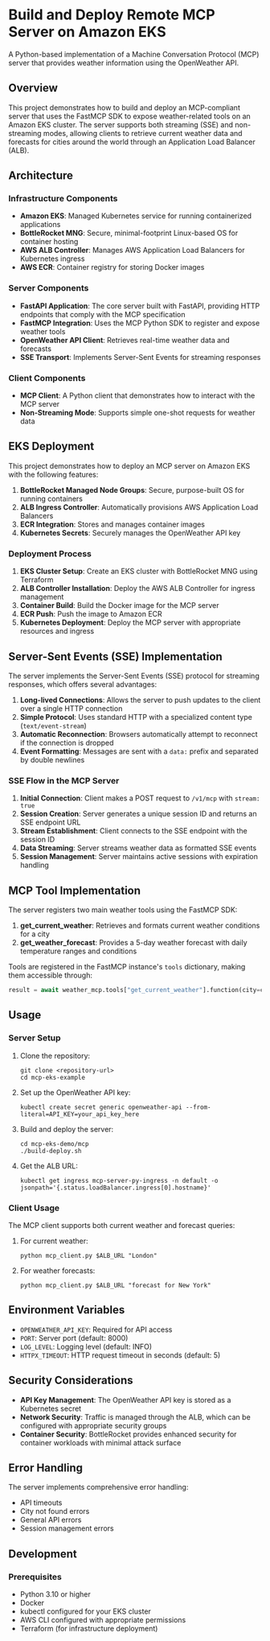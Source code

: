 # Build and Deploy Remote MCP Server on Amazon EKS

A Python-based implementation of a Machine Conversation Protocol (MCP) server that provides weather information using the OpenWeather API.

## Overview

This project demonstrates how to build and deploy an MCP-compliant server that uses the FastMCP SDK to expose weather-related tools on an Amazon EKS cluster. The server supports both streaming (SSE) and non-streaming modes, allowing clients to retrieve current weather data and forecasts for cities around the world through an Application Load Balancer (ALB).

## Architecture

### Infrastructure Components

- **Amazon EKS**: Managed Kubernetes service for running containerized applications
- **BottleRocket MNG**: Secure, minimal-footprint Linux-based OS for container hosting
- **AWS ALB Controller**: Manages AWS Application Load Balancers for Kubernetes ingress
- **AWS ECR**: Container registry for storing Docker images

### Server Components

- **FastAPI Application**: The core server built with FastAPI, providing HTTP endpoints that comply with the MCP specification
- **FastMCP Integration**: Uses the MCP Python SDK to register and expose weather tools
- **OpenWeather API Client**: Retrieves real-time weather data and forecasts
- **SSE Transport**: Implements Server-Sent Events for streaming responses

### Client Components

- **MCP Client**: A Python client that demonstrates how to interact with the MCP server
- **Non-Streaming Mode**: Supports simple one-shot requests for weather data

## EKS Deployment

This project demonstrates how to deploy an MCP server on Amazon EKS with the following features:

1. **BottleRocket Managed Node Groups**: Secure, purpose-built OS for running containers
2. **ALB Ingress Controller**: Automatically provisions AWS Application Load Balancers
3. **ECR Integration**: Stores and manages container images
4. **Kubernetes Secrets**: Securely manages the OpenWeather API key

### Deployment Process

1. **EKS Cluster Setup**: Create an EKS cluster with BottleRocket MNG using Terraform
2. **ALB Controller Installation**: Deploy the AWS ALB Controller for ingress management
3. **Container Build**: Build the Docker image for the MCP server
4. **ECR Push**: Push the image to Amazon ECR
5. **Kubernetes Deployment**: Deploy the MCP server with appropriate resources and ingress

## Server-Sent Events (SSE) Implementation

The server implements the Server-Sent Events (SSE) protocol for streaming responses, which offers several advantages:

1. **Long-lived Connections**: Allows the server to push updates to the client over a single HTTP connection
2. **Simple Protocol**: Uses standard HTTP with a specialized content type (`text/event-stream`)
3. **Automatic Reconnection**: Browsers automatically attempt to reconnect if the connection is dropped
4. **Event Formatting**: Messages are sent with a `data:` prefix and separated by double newlines

### SSE Flow in the MCP Server

1. **Initial Connection**: Client makes a POST request to `/v1/mcp` with `stream: true`
2. **Session Creation**: Server generates a unique session ID and returns an SSE endpoint URL
3. **Stream Establishment**: Client connects to the SSE endpoint with the session ID
4. **Data Streaming**: Server streams weather data as formatted SSE events
5. **Session Management**: Server maintains active sessions with expiration handling

## MCP Tool Implementation

The server registers two main weather tools using the FastMCP SDK:

1. **get_current_weather**: Retrieves and formats current weather conditions for a city
2. **get_weather_forecast**: Provides a 5-day weather forecast with daily temperature ranges and conditions

Tools are registered in the FastMCP instance's `tools` dictionary, making them accessible through:

```python
result = await weather_mcp.tools["get_current_weather"].function(city=city)
```

## Usage

### Server Setup

1. Clone the repository:
   ```
   git clone <repository-url>
   cd mcp-eks-example
   ```

2. Set up the OpenWeather API key:
   ```
   kubectl create secret generic openweather-api --from-literal=API_KEY=your_api_key_here
   ```

3. Build and deploy the server:
   ```
   cd mcp-eks-demo/mcp
   ./build-deploy.sh
   ```

4. Get the ALB URL:
   ```
   kubectl get ingress mcp-server-py-ingress -n default -o jsonpath='{.status.loadBalancer.ingress[0].hostname}'
   ```

### Client Usage

The MCP client supports both current weather and forecast queries:

1. For current weather:
   ```
   python mcp_client.py $ALB_URL "London"
   ```

2. For weather forecasts:
   ```
   python mcp_client.py $ALB_URL "forecast for New York"
   ```

## Environment Variables

- `OPENWEATHER_API_KEY`: Required for API access
- `PORT`: Server port (default: 8000)
- `LOG_LEVEL`: Logging level (default: INFO)
- `HTTPX_TIMEOUT`: HTTP request timeout in seconds (default: 5)

## Security Considerations

- **API Key Management**: The OpenWeather API key is stored as a Kubernetes secret
- **Network Security**: Traffic is managed through the ALB, which can be configured with appropriate security groups
- **Container Security**: BottleRocket provides enhanced security for container workloads with minimal attack surface

## Error Handling

The server implements comprehensive error handling:

- API timeouts
- City not found errors
- General API errors
- Session management errors

## Development

### Prerequisites

- Python 3.10 or higher
- Docker
- kubectl configured for your EKS cluster
- AWS CLI configured with appropriate permissions
- Terraform (for infrastructure deployment)



